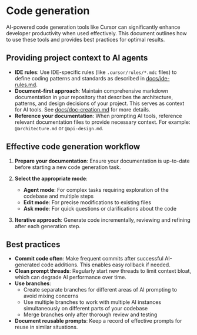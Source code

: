 # Code generation

AI-powered code generation tools like Cursor can significantly enhance developer productivity when used effectively. This document outlines how to use these tools and provides best practices for optimal results.

## Providing project context to AI agents

- **IDE rules**: Use IDE-specific rules (like `.cursor/rules/*.mdc` files) to define coding patterns and standards as described in [docs/ide-rules.md](./ide-rules.md).
- **Document-first approach**: Maintain comprehensive markdown documentation in your repository that describes the architecture, patterns, and design decisions of your project. This serves as context for AI tools. See [docs/doc-creation.md](./doc-creation.md) for more details.
- **Reference your documentation**: When prompting AI tools, reference relevant documentation files to provide necessary context. For example: `@architecture.md` or `@api-design.md`.

## Effective code generation workflow

1. **Prepare your documentation**: Ensure your documentation is up-to-date before starting a new code generation task.
2. **Select the appropriate mode**:
   - **Agent mode**: For complex tasks requiring exploration of the codebase and multiple steps
   - **Edit mode**: For precise modifications to existing files
   - **Ask mode**: For quick questions or clarifications about the code

3. **Iterative approach**: Generate code incrementally, reviewing and refining after each generation step.

## Best practices

- **Commit code often**: Make frequent commits after successful AI-generated code additions. This enables easy rollback if needed.
- **Clean prompt threads**: Regularly start new threads to limit context bloat, which can degrade AI performance over time.
- **Use branches**:
  - Create separate branches for different areas of AI prompting to avoid mixing concerns
  - Use multiple branches to work with multiple AI instances simultaneously on different parts of your codebase
  - Merge branches only after thorough review and testing
- **Document reusable prompts**: Keep a record of effective prompts for reuse in similar situations.
